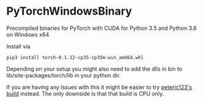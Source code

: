 # PyTorchWindowsBinary
Precompiled binaries for PyTorch with CUDA for Python 3.5 and Python 3.6 on Windows x64

Install via

```
pip3 install torch-0.1.12-cp35-cp35m-win_amd64.whl
```

Depending on your setup you might also need to add the dlls in bin to lib/site-packages/torch/lib in your python dir.

If you are having any issues with this it might be easier to try [peterjc123's build](https://github.com/pytorch/pytorch/issues/494) instead. The only downside is that that build is CPU only.
